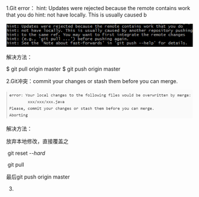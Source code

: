 1.Git error： hint: Updates were rejected because the remote contains work that you do hint: not have locally. This is usually caused b

![image](https://github.com/liuyu105/Git/blob/master/images/1585969535068.png)

解决方法： 

$ git pull origin master
$ git push origin master 

2.Git冲突：commit your changes or stash them before you can merge.

![image](https://github.com/liuyu105/Git/blob/master/images/1585983143766.png)

解决方法：

放弃本地修改，直接覆盖之

​    git reset *--hard*

​    git pull

最后git push origin master

3.